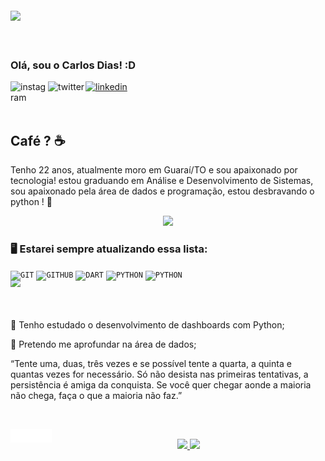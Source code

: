 <img align="right" width="550px" style="margin-top:-20px" src="https://i.ibb.co/0QBM271/png-transparent-brain-artificial-neural-network-deep-learning-neuron-artificial-intelligence-human-b.png">

</br>
</br>

<div dsplay="inline-block">
 
 <h3 align="left">Olá, sou o Carlos Dias! :D</h3>
 <a href="https://www.instagram.com/__carlos.dias/">
    <img align="left" width="60px" src="https://i.ibb.co/Pm3gpSS/icons8-instagram-logo-100.png" alt="instagram" style="vertical-align:top;">
  </a> 
  <a href="https://twitter.com/__carlos_dias">
    <img align="left" width="60px" src="https://i.ibb.co/hgcMbwT/icons8-linkedin-logo-100.png" alt="twitter" style="vertical-align:top;">
  </a>
  <a href="https://www.linkedin.com/in/carlos-dias-3213911a0/">
    <img width="60px" src="https://i.ibb.co/nkCPSrW/icons8-twitter-logo-100.png" alt="linkedin" style="vertical-align:top;">
  </a>
</div>





</br>
</br>

## Café ? ☕

Tenho 22 anos, atualmente moro em Guaraí/TO e sou apaixonado por tecnologia! estou graduando em Análise e Desenvolvimento de Sistemas, sou apaixonado pela área de dados e programação, estou desbravando o python ! 🐍

<p align="center">
  <img src=https://images-wixmp-ed30a86b8c4ca887773594c2.wixmp.com/f/82270e70-01a6-4570-8622-80a356bb7daa/d9s3qze-ad3eebda-f706-4e7c-b4a6-061ba32869cd.gif?token=eyJ0eXAiOiJKV1QiLCJhbGciOiJIUzI1NiJ9.eyJpc3MiOiJ1cm46YXBwOjdlMGQxODg5ODIyNjQzNzNhNWYwZDQxNWVhMGQyNmUwIiwic3ViIjoidXJuOmFwcDo3ZTBkMTg4OTgyMjY0MzczYTVmMGQ0MTVlYTBkMjZlMCIsImF1ZCI6WyJ1cm46c2VydmljZTpmaWxlLmRvd25sb2FkIl0sIm9iaiI6W1t7InBhdGgiOiIvZi84MjI3MGU3MC0wMWE2LTQ1NzAtODYyMi04MGEzNTZiYjdkYWEvZDlzM3F6ZS1hZDNlZWJkYS1mNzA2LTRlN2MtYjRhNi0wNjFiYTMyODY5Y2QuZ2lmIn1dXX0.6q2LsMwNd1Vuxd6wbykXGTKpL6z0T9Xnpa1_iuSnVWc>
</p>

### 🖥️ Estarei sempre atualizando essa lista:
<code><img width="40px" src="https://cdn.jsdelivr.net/gh/devicons/devicon/icons/git/git-original.svg" title = "GIT"/></code>
<code><img width="40px" src="https://cdn.jsdelivr.net/gh/devicons/devicon/icons/github/github-original.svg" title = "GITHUB"/></code>
<code><img width="40px" src="https://cdn.jsdelivr.net/gh/devicons/devicon/icons/dart/dart-original.svg" title = "DART"/></code>
<code><img width="40px" src="https://cdn.jsdelivr.net/gh/devicons/devicon/icons/python/python-original.svg" title = "PYTHON"/></code>
<code><img width="40px" src="https://cdn.jsdelivr.net/gh/devicons/devicon/icons/flutter/flutter-original.svg" title = "PYTHON"/></code>

<img align="right" width="550px" style="margin-top:-20px" src="https://cdn-images-1.medium.com/fit/t/1600/480/1*U45jQo1WplnCynD9NN6_AQ.gif">
</br>
</br>
<div display="inline-block">
 <p align="left">🐍 Tenho estudado o desenvolvimento de dashboards com Python;</p>
 <p align="left">🎲 Pretendo me aprofundar na área de dados;</p>
 <p align="left">“Tente uma, duas, três vezes e se possível tente a quarta, a quinta e quantas vezes for necessário. Só não desista nas primeiras tentativas, a persistência é amiga da conquista. Se você quer chegar aonde a maioria não chega, faça o que a maioria não faz.”</p>
</div>

</br>

<a href="https://www.instagram.com/__carlos.dias/" target="_blank"><img align="left" alt="Instagram" width="22px" src="https://github.com/Aakarsh-B/trying-repos/blob/master/insta.svg" />
<a href="https://twitter.com/__carlos_dias" target="_blank"><img align="left" alt="Twitter" width="22px" src="https://github.com/Aakarsh-B/trying-repos/blob/master/twitter.svg" />
<a href="https://www.linkedin.com/in/carlos-dias-3213911a0/" target="_blank"><img align="left" alt="LinkedIn" width="22px" src="https://github.com/Aakarsh-B/trying-repos/blob/master/linkedin.svg" />


##
<p align="center">
<a href="https://github.com/carlosdias-ctrl">
  <img height="180em" src="https://github-readme-stats.vercel.app/api/top-langs/?username=carlosdias-ctrl&layout=compact&langs_count=7&theme=dracula"/>
  <img height="180em" src="https://github-readme-stats.vercel.app/api?username=carlosdias-ctrl&show_icons=true&theme=dracula&include_all_commits=true&count_private=true"/>
</a>
</p>

  
 
  
  


